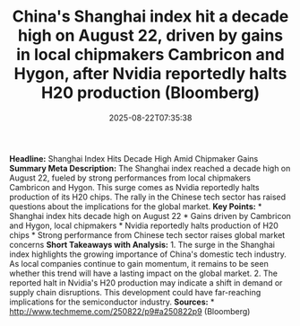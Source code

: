 ﻿---
title: "China's Shanghai index hit a decade high on August 22, driven by gains in local chipmakers Cambricon and Hygon, after Nvidia reportedly halts H20 production (Bloomberg)"
date: "2025-08-22T07:35:38"
category: "Markets"
summary: ""
slug: "chinas shanghai index hit a decade high on august 22 driven "
source_urls:
  - "http://www.techmeme.com/250822/p9#a250822p9"
seo:
  title: "China's Shanghai index hit a decade high on August 22, driven by gains in local chipmakers Cambricon and Hygon, after Nvidia reportedly halts H20 production (Bloomberg) | Hash n Hedge"
  description: ""
  keywords: ["news", "markets", "brief"]
---
**Headline:** Shanghai Index Hits Decade High Amid Chipmaker Gains  **Summary Meta Description:** The Shanghai index reached a decade high on August 22, fueled by strong performances from local chipmakers Cambricon and Hygon. This surge comes as Nvidia reportedly halts production of its H20 chips. The rally in the Chinese tech sector has raised questions about the implications for the global market.  **Key Points:**  * Shanghai index hits decade high on August 22 * Gains driven by Cambricon and Hygon, local chipmakers * Nvidia reportedly halts production of H20 chips * Strong performance from Chinese tech sector raises global market concerns  **Short Takeaways with Analysis:**  1. The surge in the Shanghai index highlights the growing importance of China's domestic tech industry. As local companies continue to gain momentum, it remains to be seen whether this trend will have a lasting impact on the global market. 2. The reported halt in Nvidia's H20 production may indicate a shift in demand or supply chain disruptions. This development could have far-reaching implications for the semiconductor industry.  **Sources:** * http://www.techmeme.com/250822/p9#a250822p9 (Bloomberg) 
